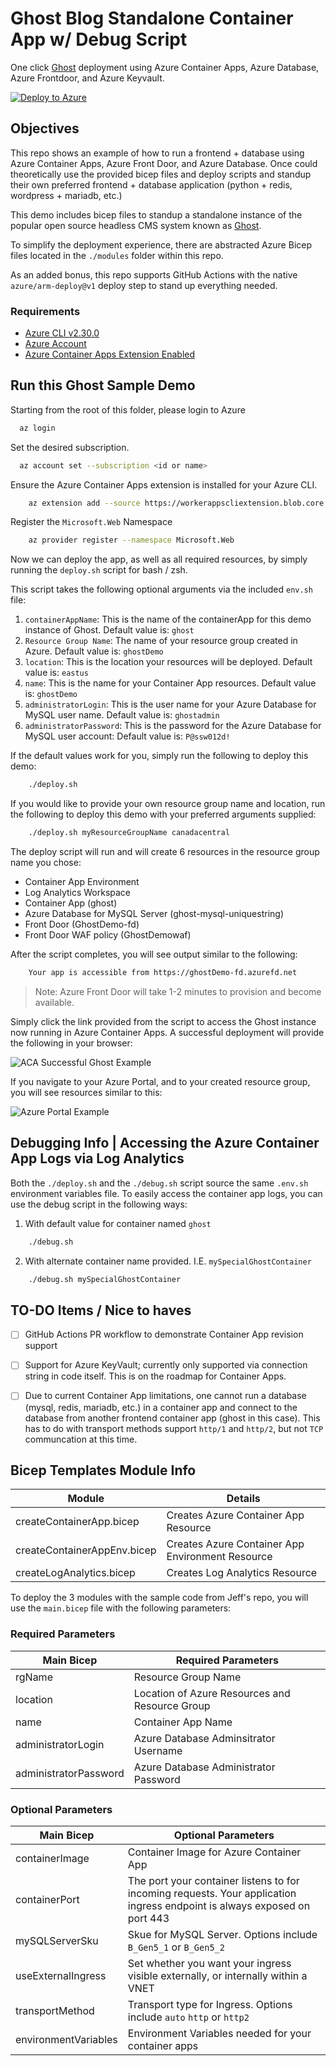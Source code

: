 # Ghost Blog Standalone Container App w/ Debug Script

One click [Ghost](https://github.com/TryGhost/Ghost) deployment using Azure Container Apps, Azure Database, Azure Frontdoor, and Azure Keyvault.

[![Deploy to Azure](https://aka.ms/deploytoazurebutton)](https://portal.azure.com/#create/Microsoft.Template/uri/https%3A%2F%2Fraw.githubusercontent.com%2Fjldeen%2Fcontainer-app-bicep%2Fghost%2Fmain.json)

## Objectives 

This repo shows an example of how to run a frontend + database using Azure Container Apps, Azure Front Door, and Azure Database. Once could theoretically use the provided bicep files and deploy scripts and standup their own preferred frontend + database application (python + redis, wordpress  + mariadb, etc.) 

This demo includes bicep files to standup a standalone instance of the popular open source headless CMS system known as [Ghost](https://github.com/TryGhost/Ghost).

To simplify the deployment experience, there are abstracted Azure Bicep files located in the `./modules` folder within this repo.

As an added bonus, this repo supports GitHub Actions with the native `azure/arm-deploy@v1` deploy step to stand up everything needed.

### Requirements

* [Azure CLI v2.30.0](https://docs.microsoft.com/cli/azure/install-azure-cli)
* [Azure Account](https://azure.microsoft.com/free/)
* [Azure Container Apps Extension Enabled](https://docs.microsoft.com/en-us/azure/container-apps/get-started?tabs=bash#setup)

## Run this Ghost Sample Demo

Starting from the root of this folder, please login to Azure 

```bash
  az login
```

Set the desired subscription.

```bash
  az account set --subscription <id or name>
```

Ensure the Azure Container Apps extension is installed for your Azure CLI.

```bash
    az extension add --source https://workerappscliextension.blob.core.windows.net/azure-cli-extension/containerapp-0.2.0-py2.py3-none-any.whl
```

Register the `Microsoft.Web` Namespace
   
```bash
    az provider register --namespace Microsoft.Web
```

Now we can deploy the app, as well as all required resources, by simply running the `deploy.sh` script for bash / zsh. 

This script takes the following optional arguments via the included `env.sh` file:

1. `containerAppName`: This is the name of the containerApp for this demo instance of Ghost. Default value is: `ghost`
2. `Resource Group Name`: The name of your resource group created in Azure. Default value is: `ghostDemo`
3. `location`: This is the location your resources will be deployed. Default value is: `eastus`
4. `name`: This is the name for your Container App resources. Default value is: `ghostDemo`
5. `administratorLogin`: This is the user name for your Azure Database for MySQL user name. Default value is: `ghostadmin`
6. `administratorPassword`: This is the password for the Azure Database for MySQL user account: Default value is: `P@ssw012d!`

If the default values work for you, simply run the following to deploy this demo:

```bash
    ./deploy.sh
```

If you would like to provide your own resource group name and location, run the following to deploy this demo with your preferred arguments supplied:

```bash
    ./deploy.sh myResourceGroupName canadacentral
```

The deploy script will run and will create 6 resources in the resource group name you chose:

* Container App Environment
* Log Analytics Workspace
* Container App (ghost)
* Azure Database for MySQL Server (ghost-mysql-uniquestring)
* Front Door (GhostDemo-fd)
* Front Door WAF policy (GhostDemowaf)

After the script completes, you will see output similar to the following:

```bash
    Your app is accessible from https://ghostDemo-fd.azurefd.net

```

> Note: Azure Front Door will take 1-2 minutes to provision and become available.

Simply click the link provided from the script to access the Ghost instance now running in Azure Container Apps. A successful deployment will provide the following in your browser:

![ACA Successful Ghost Example]()

If you navigate to your Azure Portal, and to your created resource group, you will see resources similar to this:

![Azure Portal Example]()

## Debugging Info | Accessing the Azure Container App Logs via Log Analytics

Both the `./deploy.sh` and the `./debug.sh` script source the same `.env.sh` environment variables file. To easily access the container app logs, you can use the debug script in the following ways:

1. With default value for container named `ghost`
```bash
    ./debug.sh
```
2. With alternate container name provided. I.E. `mySpecialGhostContainer`
```bash
    ./debug.sh mySpecialGhostContainer
```

## TO-DO Items / Nice to haves
- [ ] GitHub Actions PR workflow to demonstrate Container App revision support
- [ ] Support for Azure KeyVault; currently only supported via connection string in code itself. This is on the roadmap for Container Apps.
- [ ] Due to current Container App limitations, one cannot run a database (mysql, redis, mariadb, etc.) in a container app and connect to the database from another frontend container app (ghost in this case). This has to do with transport methods support `http/1` and `http/2`, but not `TCP` communcation at this time.


## Bicep Templates Module Info

| Module | Details |
|--------|--------|
| createContainerApp.bicep | Creates Azure Container App Resource |
| createContainerAppEnv.bicep | Creates Azure Container App Environment Resource |
| createLogAnalytics.bicep | Creates Log Analytics Resource |

To deploy the 3 modules with the sample code from Jeff's repo, you will use the `main.bicep` file with the following parameters:

### Required Parameters
| Main Bicep | Required Parameters |
|--------|--------|
| rgName | Resource Group Name |
| location | Location of Azure Resources and Resource Group |
| name | Container App Name |
| administratorLogin | Azure Database Adminsitrator Username |
| administratorPassword | Azure Database Administrator Password |

### Optional Parameters
| Main Bicep | Optional Parameters |
|--------|--------|
| containerImage | Container Image for Azure Container App |
| containerPort | The port your container listens to for incoming requests. Your application ingress endpoint is always exposed on port 443  |
| mySQLServerSku | Skue for MySQL Server. Options include `B_Gen5_1` or `B_Gen5_2` |
| useExternalIngress | Set whether you want your ingress visible externally, or internally within a VNET |
| transportMethod | Transport type for Ingress. Options include `auto` `http` or `http2` |
| environmentVariables | Environment Variables needed for your container apps |